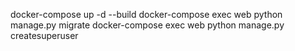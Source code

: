 

docker-compose up -d --build
docker-compose exec web python manage.py migrate
docker-compose exec web python manage.py createsuperuser